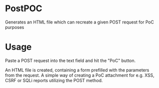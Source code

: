 # PostPOC
Generates an HTML file which can recreate a given POST request for PoC purposes

# Usage
Paste a POST request into the text field and hit the "PoC" button.

An HTML file is created, containing a form prefilled with the parameters from the request. A simple way of creating a PoC attachment for e.g. XSS, CSRF or SQLi reports utilizing the POST method.
